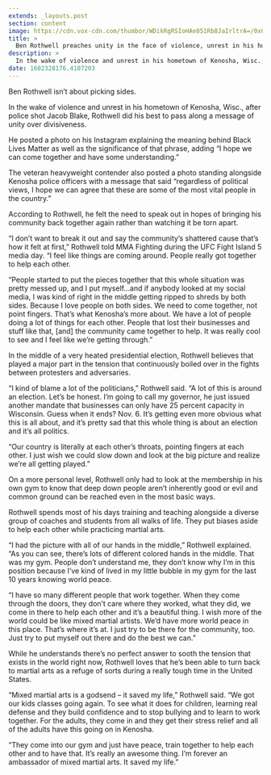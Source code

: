 ```yaml
--- 
extends: _layouts.post 
section: content 
image: https://cdn.vox-cdn.com/thumbor/WDikRgRSIoHAe051Rb8JaIrltrA=/0x0:1920x1005/fit-in/1200x630/cdn.vox-cdn.com/uploads/chorus_asset/file/5982723/096_Ben_Rothwell_vs_Josh_Barnett.0.jpg 
title: > 
  Ben Rothwell preaches unity in the face of violence, unrest in his hometown of Kenosha 
description: > 
  In the wake of violence and unrest in his hometown of Kenosha, Wisc., after police shot Jacob Blake, Rothwell did his best to pass along a message of unity over divisiveness.Rothwell spends most of his days training and teaching alongside a diverse group of coaches and students from all walks of life.“I had the picture with all of our hands in the middle,” Rothwell explained.For the adults, they come in and they get their stress relief and all of the adults have this going on in Kenosha.“They come into our gym and just have peace, train together to help each other and to have that. 
date: 1602328176.4107203 
--- 
```

Ben Rothwell isn’t about picking sides.

In the wake of violence and unrest in his hometown of Kenosha, Wisc., after police shot Jacob Blake, Rothwell did his best to pass along a message of unity over divisiveness.

He posted a photo on his Instagram explaining the meaning behind Black Lives Matter as well as the significance of that phrase, adding “I hope we can come together and have some understanding.”

The veteran heavyweight contender also posted a photo standing alongside Kenosha police officers with a message that said “regardless of political views, I hope we can agree that these are some of the most vital people in the country.”

According to Rothwell, he felt the need to speak out in hopes of bringing his community back together again rather than watching it be torn apart.

“I don’t want to break it out and say the community’s shattered cause that’s how it felt at first,” Rothwell told MMA Fighting during the UFC Fight Island 5 media day. “I feel like things are coming around. People really got together to help each other.

“People started to put the pieces together that this whole situation was pretty messed up, and I put myself...and if anybody looked at my social media, I was kind of right in the middle getting ripped to shreds by both sides. Because I love people on both sides. We need to come together, not point fingers. That’s what Kenosha’s more about. We have a lot of people doing a lot of things for each other. People that lost their businesses and stuff like that, [and] the community came together to help. It was really cool to see and I feel like we’re getting through.”

In the middle of a very heated presidential election, Rothwell believes that played a major part in the tension that continuously boiled over in the fights between protesters and adversaries.

“I kind of blame a lot of the politicians,” Rothwell said. “A lot of this is around an election. Let’s be honest. I’m going to call my governor, he just issued another mandate that businesses can only have 25 percent capacity in Wisconsin. Guess when it ends? Nov. 6. It’s getting even more obvious what this is all about, and it’s pretty sad that this whole thing is about an election and it’s all politics.

“Our country is literally at each other’s throats, pointing fingers at each other. I just wish we could slow down and look at the big picture and realize we’re all getting played.”

On a more personal level, Rothwell only had to look at the membership in his own gym to know that deep down people aren’t inherently good or evil and common ground can be reached even in the most basic ways.

Rothwell spends most of his days training and teaching alongside a diverse group of coaches and students from all walks of life. They put biases aside to help each other while practicing martial arts.

“I had the picture with all of our hands in the middle,” Rothwell explained. “As you can see, there’s lots of different colored hands in the middle. That was my gym. People don’t understand me, they don’t know why I’m in this position because I’ve kind of lived in my little bubble in my gym for the last 10 years knowing world peace.

“I have so many different people that work together. When they come through the doors, they don’t care where they worked, what they did, we come in there to help each other and it’s a beautiful thing. I wish more of the world could be like mixed martial artists. We’d have more world peace in this place. That’s where it’s at. I just try to be there for the community, too. Just try to put myself out there and do the best we can.”

While he understands there’s no perfect answer to sooth the tension that exists in the world right now, Rothwell loves that he’s been able to turn back to martial arts as a refuge of sorts during a really tough time in the United States.

“Mixed martial arts is a godsend – it saved my life,” Rothwell said. “We got our kids classes going again. To see what it does for children, learning real defense and they build confidence and to stop bullying and to learn to work together. For the adults, they come in and they get their stress relief and all of the adults have this going on in Kenosha.

“They come into our gym and just have peace, train together to help each other and to have that. It’s really an awesome thing. I’m forever an ambassador of mixed martial arts. It saved my life.”